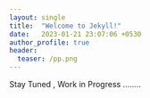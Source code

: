 ```yaml
---
layout: single
title:  "Welcome to Jekyll!"
date:   2023-01-21 23:07:06 +0530
author_profile: true
header:
  teaser: /pp.png
---
```



Stay Tuned , Work in Progress ........


